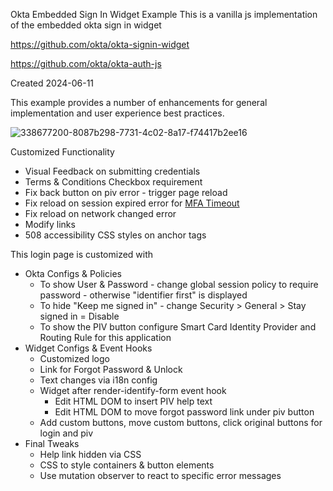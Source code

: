 Okta Embedded Sign In Widget Example
This is a vanilla js implementation of the embedded okta sign in widget

https://github.com/okta/okta-signin-widget

https://github.com/okta/okta-auth-js

Created 2024-06-11

This example provides a number of enhancements for general implementation and user experience best practices.

![338677200-8087b298-7731-4c02-8a17-f74417b2ee16](https://github.com/user-attachments/assets/cc07b331-afbb-492c-a515-89edfa161574)

Customized Functionality
* Visual Feedback on submitting credentials
* Terms & Conditions Checkbox requirement
* Fix back button on piv error - trigger page reload
* Fix reload on session expired error for [MFA Timeout](https://support.okta.com/help/s/article/increase-mfa-timeout-for-google-authenticator?language=en_US)
* Fix reload on network changed error
* Modify links
* 508 accessibility CSS styles on anchor tags

This login page is customized with
* Okta Configs & Policies
   * To show User & Password - change global session policy to require password - otherwise "identifier first" is displayed
   * To hide "Keep me signed in" - change Security > General > Stay signed in = Disable
   * To show the PIV button configure Smart Card Identity Provider and Routing Rule for this application
* Widget Configs & Event Hooks
   * Customized logo
   * Link for Forgot Password & Unlock
   * Text changes via i18n config
   * Widget after render-identify-form event hook
     * Edit HTML DOM to insert PIV help text
     * Edit HTML DOM to move forgot password link under piv button
   * Add custom buttons, move custom buttons, click original buttons for login and piv
* Final Tweaks
   * Help link hidden via CSS
   * CSS to style containers & button elements
   * Use mutation observer to react to specific error messages
